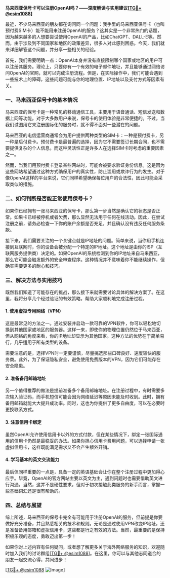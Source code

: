 **马来西亚保号卡可以注册OpenAI吗？——深度解读与实用建议[[TG💪+ @esim1088](https://t.me/s/esim1088)]**

最近，不少马来西亚的朋友都在询问同一个问题：我手里的马来西亚保号卡（也叫预付费SIM卡）能不能用来注册OpenAI的服务？这其实是一个非常热门的话题，因为越来越多的人想要尝试使用OpenAI的产品，比如ChatGPT、DALL-E等。然而，由于涉及到不同国家和地区的政策差异，很多人对此感到困惑。今天，我们就来详细解答这个问题，并分享一些相关的经验。

首先，我们需要明确一点：OpenAI本身并没有直接限制哪个国家或地区的用户可以注册其服务。理论上，只要你有一个有效的电子邮件地址，并且能够通过网络访问OpenAI的官网，就可以完成注册流程。但是，在实际操作中，我们可能会遇到一些技术上的障碍，这些问题可能与你的地理位置、IP地址以及支付方式等因素有关。

### 一、马来西亚保号卡的基本情况

马来西亚的保号卡是一种常见的移动通信工具，主要用于语音通话、短信发送和数据上网等功能。对于大多数用户来说，保号卡的使用体验是非常便捷的。不过，当我们试图用它来注册国际化的服务时，就不得不面对一些潜在的问题。

马来西亚的电信运营商通常会为用户提供两种类型的SIM卡：一种是预付费卡，另一种是后付费卡。预付费卡是最普遍的选择，因为它不需要签订长期合同，也不需要提供复杂的个人信息。而这种灵活性正是许多人在选择SIM卡时考虑的重要因素之一。

然而，当我们用预付费卡登录某些网站时，可能会被要求验证身份信息。这是因为这些网站希望通过这种方式确保用户的真实性，防止滥用或欺诈行为的发生。对于像OpenAI这样的平台来说，它们同样希望确保每位用户的合法性，因此可能会采取类似的措施。

### 二、如何判断是否能正常使用保号卡？

如果你已经拥有一张马来西亚的保号卡，那么第一步当然是确认它的状态是否正常。如果卡已经被停机或者欠费，那么显然无法用于任何在线活动。因此，在尝试注册之前，请务必检查一下你的账户余额是否充足，并且确认没有违反任何服务条款。

接下来，我们需要关注的一个关键点就是IP地址的问题。简单来说，当你用手机连接到互联网时，你的设备会被分配一个特定的IP地址。这个地址是由你的ISP（互联网服务提供商）决定的。如果OpenAI的系统检测到你的IP地址来自马来西亚，那么它可能会触发额外的安全审查程序。这种情况并不意味着你不能继续操作，但确实需要更多的耐心和技巧。

### 三、解决方法与实用技巧

既然我们知道了可能存在的挑战，那么接下来就需要讨论具体的解决方案了。在这里，我将分享几个经过验证的有效策略，帮助大家顺利地完成注册过程。

#### 1. 使用虚拟专用网络（VPN）

这是最常见的方法之一。通过安装并启动一款可靠的VPN软件，你可以轻松地切换到其他国家或地区的服务器。这样一来，即使你的物理位置仍然位于马来西亚，但从网络的角度来看，你的IP地址却显示为其他国家。这种方法的优势在于简单易行，几乎适用于所有类型的设备。

需要注意的是，选择VPN时一定要谨慎，尽量挑选那些口碑良好、速度较快的服务商。此外，为了保证隐私安全，避免使用免费版本的VPN，因为它们可能存在安全隐患。

#### 2. 准备备用邮箱地址

另一个值得推荐的做法是提前准备多个备用邮箱地址。在注册过程中，有时需要多次输入验证码，而手机短信可能会因为网络延迟等原因未能及时收到。此时，拥有备用邮箱就能大大提升成功率。同时，这也为你提供了更多自由度，可以在必要时更换联系方式。

#### 3. 注意信用卡绑定

虽然OpenAI允许使用信用卡以外的方式付款，但在某些情况下，绑定一张国际通用的信用卡仍然是最稳妥的办法。如果你担心信用卡费用问题，可以选择申请一张虚拟信用卡，这样既能满足需求又不会产生额外开销。

#### 4. 学习基本的英文交流能力

最后但同样重要的一点是，具备一定的英语基础会让你在整个注册过程中更加得心应手。毕竟，OpenAI的官方网站主要以英文为主，遇到问题时也需要借助英文进行沟通。当然，这并不是硬性要求，但对于初次接触此类服务的新手而言，掌握一些基础词汇还是很有帮助的。

### 四、总结与展望

综上所述，马来西亚的保号卡完全有可能用于注册OpenAI的服务，但前提是你要做好充分准备，并且熟悉相关的技术和规则。无论是通过使用VPN改变IP地址，还是准备备用邮箱和虚拟信用卡，这些都是行之有效的方法。当然，最重要的是保持积极乐观的态度，勇敢迈出第一步！

如果你对上述内容有任何疑问，或者想了解更多关于海外网络服务的知识，欢迎随时加入我们的讨论群组[[TG💪+ @esim1088](https://t.me/s/esim1088)]。在这里，你可以与其他志同道合的朋友一起交流心得，共同进步！

[[TG💪+ @esim1088](https://t.me/s/esim1088) ![Image](https://i.postimg.cc/4NQfJmqS/Snipaste-2025-05-13-00-14-12.png)]